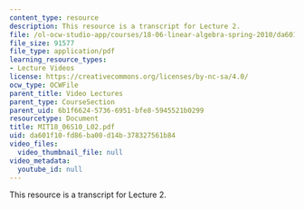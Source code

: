 ```yaml
---
content_type: resource
description: This resource is a transcript for Lecture 2.
file: /ol-ocw-studio-app/courses/18-06-linear-algebra-spring-2010/da601f10fd86ba00d14b378327561b84_MIT18_06S10_L02.pdf
file_size: 91577
file_type: application/pdf
learning_resource_types:
- Lecture Videos
license: https://creativecommons.org/licenses/by-nc-sa/4.0/
ocw_type: OCWFile
parent_title: Video Lectures
parent_type: CourseSection
parent_uid: 6b1f6624-5736-6951-bfe8-5945521b0299
resourcetype: Document
title: MIT18_06S10_L02.pdf
uid: da601f10-fd86-ba00-d14b-378327561b84
video_files:
  video_thumbnail_file: null
video_metadata:
  youtube_id: null
---
```

This resource is a transcript for Lecture 2.